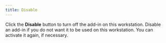 ```yaml
---
title: Disable
---
```



Click the **Disable** button to  turn off the add-in on this workstation. Disable an add-in if you do not  want it to be used on this workstation. You can activate it again, if  necessary.
